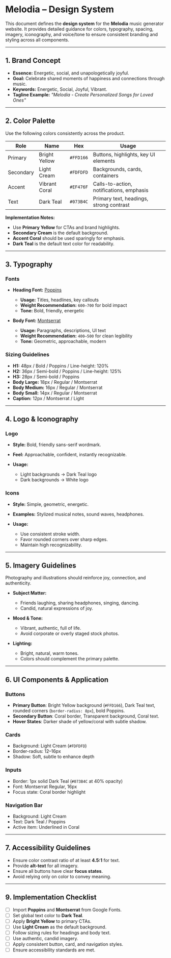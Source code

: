 # Melodia – Design System

This document defines the **design system** for the **Melodia** music generator website. It provides detailed guidance for colors, typography, spacing, imagery, iconography, and voice/tone to ensure consistent branding and styling across all components.

---

## 1. Brand Concept

* **Essence:** Energetic, social, and unapologetically joyful.
* **Goal:** Celebrate shared moments of happiness and connections through music.
* **Keywords:** Energetic, Social, Joyful, Vibrant.
* **Tagline Example:** *"Melodia - Create Personalized Songs for Loved Ones"*

---

## 2. Color Palette

Use the following colors consistently across the product.

| Role      | Name          | Hex       | Usage                                    |
| --------- | ------------- | --------- | ---------------------------------------- |
| Primary   | Bright Yellow | `#FFD166` | Buttons, highlights, key UI elements     |
| Secondary | Light Cream   | `#FDFDFD` | Backgrounds, cards, containers           |
| Accent    | Vibrant Coral | `#EF476F` | Calls-to-action, notifications, emphasis |
| Text      | Dark Teal     | `#073B4C` | Primary text, headings, strong contrast  |

**Implementation Notes:**

* Use **Primary Yellow** for CTAs and brand highlights.
* **Secondary Cream** is the default background.
* **Accent Coral** should be used sparingly for emphasis.
* **Dark Teal** is the default text color for readability.

---

## 3. Typography

### Fonts

* **Heading Font:** [Poppins](https://fonts.google.com/specimen/Poppins)

  * **Usage:** Titles, headlines, key callouts
  * **Weight Recommendation:** `600–700` for bold impact
  * **Tone:** Bold, friendly, energetic

* **Body Font:** [Montserrat](https://fonts.google.com/specimen/Montserrat)

  * **Usage:** Paragraphs, descriptions, UI text
  * **Weight Recommendation:** `400–500` for clean legibility
  * **Tone:** Geometric, approachable, modern

### Sizing Guidelines

* **H1:** 48px / Bold / Poppins / Line-height: 120%
* **H2:** 36px / Semi-bold / Poppins / Line-height: 125%
* **H3:** 28px / Semi-bold / Poppins
* **Body Large:** 18px / Regular / Montserrat
* **Body Medium:** 16px / Regular / Montserrat
* **Body Small:** 14px / Regular / Montserrat
* **Caption:** 12px / Montserrat / Light

---

## 4. Logo & Iconography

### Logo

* **Style:** Bold, friendly sans-serif wordmark.
* **Feel:** Approachable, confident, instantly recognizable.
* **Usage:**

  * Light backgrounds → Dark Teal logo
  * Dark backgrounds → White logo

### Icons

* **Style:** Simple, geometric, energetic.
* **Examples:** Stylized musical notes, sound waves, headphones.
* **Usage:**

  * Use consistent stroke width.
  * Favor rounded corners over sharp edges.
  * Maintain high recognizability.

---

## 5. Imagery Guidelines

Photography and illustrations should reinforce joy, connection, and authenticity.

* **Subject Matter:**

  * Friends laughing, sharing headphones, singing, dancing.
  * Candid, natural expressions of joy.

* **Mood & Tone:**

  * Vibrant, authentic, full of life.
  * Avoid corporate or overly staged stock photos.

* **Lighting:**

  * Bright, natural, warm tones.
  * Colors should complement the primary palette.

---

## 6. UI Components & Application

### Buttons

* **Primary Button**: Bright Yellow background (`#FFD166`), Dark Teal text, rounded corners (`border-radius: 8px`), bold Poppins.
* **Secondary Button**: Coral border, Transparent background, Coral text.
* **Hover States**: Darker shade of yellow/coral with subtle shadow.

### Cards

* Background: Light Cream (`#FDFDFD`)
* Border-radius: 12–16px
* Shadow: Soft, subtle to enhance depth

### Inputs

* Border: 1px solid Dark Teal (`#073B4C` at 40% opacity)
* Font: Montserrat Regular, 16px
* Focus state: Coral border highlight

### Navigation Bar

* Background: Light Cream
* Text: Dark Teal / Poppins
* Active item: Underlined in Coral

---

## 7. Accessibility Guidelines

* Ensure color contrast ratio of at least **4.5:1** for text.
* Provide **alt-text** for all imagery.
* Ensure all buttons have clear **focus states**.
* Avoid relying only on color to convey meaning.

---

## 9. Implementation Checklist

* [ ] Import **Poppins** and **Montserrat** from Google Fonts.
* [ ] Set global text color to **Dark Teal**.
* [ ] Apply **Bright Yellow** to primary CTAs.
* [ ] Use **Light Cream** as the default background.
* [ ] Follow sizing rules for headings and body text.
* [ ] Use authentic, candid imagery.
* [ ] Apply consistent button, card, and navigation styles.
* [ ] Ensure accessibility standards are met.
